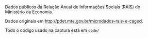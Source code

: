Dados públicos da Relação Anual de Informações Sociais (RAIS) do Ministério da Economia.

Dados originais em http://pdet.mte.gov.br/microdados-rais-e-caged.

Todo o código usado na captura está em `code/`